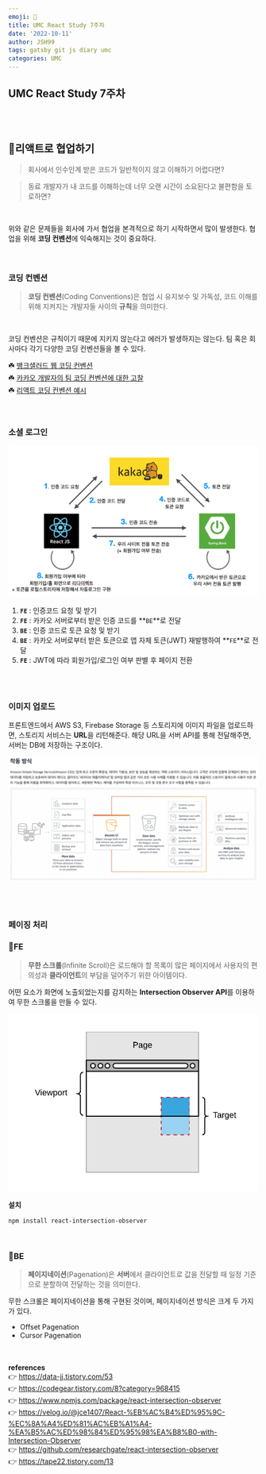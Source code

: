 ```yaml
---
emoji: 🛫️   
title: UMC React Study 7주차  
date: '2022-10-11'  
author: JSH99  
tags: gatsby git js diary umc  
categories: UMC
---
```


## UMC React Study 7주차
<br><br>

## 🤝리액트로 협업하기
> 회사에서 인수인계 받은 코드가 일반적이지 않고 이해하기 어렵다면?  

> 동료 개발자가 내 코드를 이해하는데 너무 오랜 시간이 소요된다고 불편함을 토로하면?

<br>  

위와 같은 문제들을 회사에 가서 협업을 본격적으로 하기 시작하면서 많이 발생한다. 협업을 위해 **코딩 컨벤션**에 익숙해지는 것이 중요하다.  
<br><br>  

### 코딩 컨벤션
> **코딩 컨벤션**(Coding Conventions)은 협업 시 유지보수 및 가독성, 코드 이해를 위해 지켜지는 개발자들 사이의 **규칙**을 의미한다.

<br>  

코딩 컨벤션은 규칙이기 때문에 지키지 않는다고 에러가 발생하지는 않는다. 팀 혹은 회사마다 각기 다양한 코딩 컨벤션들을 볼 수 있다.  

☘️ [뱅크샐러드 웹 코딩 컨벤션](https://github.com/banksalad/styleguide/tree/master/web)  
☘️ [카카오 개발자의 팀 코딩 컨벤션에 대한 고찰](https://velog.io/@dell_mond/Coding-Style-Guide-%EB%A5%BC-%EC%9E%91%EC%84%B1%ED%95%98%EB%A0%A4%EB%8A%94-%EC%A7%80%EA%B8%88-%EC%9A%B0%EB%A6%AC%EA%B0%80-%ED%95%B4%EC%95%BC-%ED%95%98%EB%8A%94-%EA%B1%B4-%EB%AC%B4%EC%97%87%EC%9D%BC%EA%B9%8C)  
☘️ [리액트 코딩 컨벤션 예시](https://3-stack.tistory.com/53)  
<br><br>  

### 소셜 로그인
![Social Login](./img/social_login.png)  

1. **`FE`** : 인증코드 요청 및 받기
2. **`FE`** : 카카오 서버로부터 받은 인증 코드를 **`BE`**로 전달
3. **`BE`** : 인증 코드로 토큰 요청 및 받기
4. **`BE`** : 카카오 서버로부터 받은 토큰으로 앱 자체 토큰(JWT) 재발행하여 **`FE`**로 전달
5. **`FE`** : JWT에 따라 회원가입/로그인 여부 판별 후 페이지 전환

<br><br>  

### 이미지 업로드
프론트엔드에서 AWS S3, Firebase Storage 등 스토리지에 이미지 파일을 업로드하면, 스토리지 서비스는 **URL**을 리턴해준다. 해당 URL을 서버 API를 통해 전달해주면, 서버는 DB에 저장하는 구조이다.  

![AWS S3](./img/aws_s3.png)  

<br><br>

### 페이징 처리
### 🔵FE
> **무한 스크롤**(Infinite Scroll)은 로드해야 할 목록이 많은 페이지에서 사용자의 편의성과 **클라이언트**의 부담을 덜어주기 위한 아이템이다.  

어떤 요소가 화면에 노출되었는지를 감지하는 **Intersection Observer API**를 이용하여 무한 스크롤을 만들 수 있다.  

![Intersection Observer](./img/intersection_observer.png)

**설치**
```shell
npm install react-intersection-observer
```
<br>  

### 🔴BE
> **페이지네이션**(Pagenation)은 **서버**에서 클라이언트로 값을 전달할 때 일정 기준으로 분할하여 전달하는 것을 의미한다.  

무한 스크롤은 페이지네이션을 통해 구현된 것이며, 페이지네이션 방식은 크게 두 가지가 있다.  
- Offset Pagenation
- Cursor Pagenation  
<br><br>  

**references**  
👉 https://data-jj.tistory.com/53  
👉 https://codegear.tistory.com/8?category=968415  
👉 https://www.npmjs.com/package/react-intersection-observer  
👉 https://velog.io/@jce1407/React-%EB%AC%B4%ED%95%9C-%EC%8A%A4%ED%81%AC%EB%A1%A4-%EA%B5%AC%ED%98%84%ED%95%98%EA%B8%B0-with-Intersection-Observer  
👉 https://github.com/researchgate/react-intersection-observer  
👉 https://tape22.tistory.com/13
